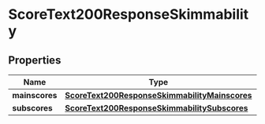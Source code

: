 

# ScoreText200ResponseSkimmability

## Properties

Name | Type | Description | Notes
------------ | ------------- | ------------- | -------------
**mainscores** | [**ScoreText200ResponseSkimmabilityMainscores**](ScoreText200ResponseSkimmabilityMainscores.md) |  |  [optional]
**subscores** | [**ScoreText200ResponseSkimmabilitySubscores**](ScoreText200ResponseSkimmabilitySubscores.md) |  |  [optional]




